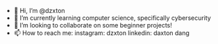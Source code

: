 - 👋 Hi, I’m @dzxton
- 🌱 I’m currently learning computer science, specifically cybersecurity 
- 💞️ I’m looking to collaborate on some beginner projects! 
- 📫 How to reach me: instagram: dzxton linkedin: daxton dang

<!---
daxton is a ✨ special ✨ repository because its `README.md` (this file) appears on your GitHub profile.
You can click the Preview link to take a look at your changes.
--->
